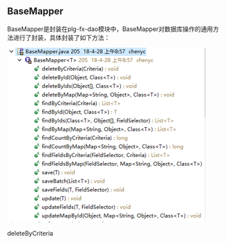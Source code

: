 ## BaseMapper

BaseMapper是封装在plg-fx-dao模块中，BaseMapper对数据库操作的通用方法进行了封装，具体封装了如下方法：

![](/assets/import3.png)

deleteByCriteria

